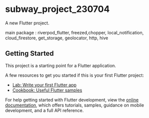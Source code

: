 # subway_project_230704

A new Flutter project.

main package : 
riverpod_flutter, freezed,chopper, local_notification,
cloud_firestore, get_storage, geolocator, http, hive

## Getting Started

This project is a starting point for a Flutter application.

A few resources to get you started if this is your first Flutter project:

- [Lab: Write your first Flutter app](https://docs.flutter.dev/get-started/codelab)
- [Cookbook: Useful Flutter samples](https://docs.flutter.dev/cookbook)

For help getting started with Flutter development, view the
[online documentation](https://docs.flutter.dev/), which offers tutorials,
samples, guidance on mobile development, and a full API reference.
